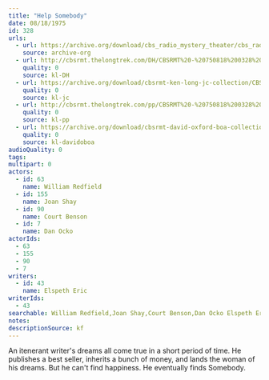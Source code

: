 ```yaml
---
title: "Help Somebody"
date: 08/18/1975
id: 328
urls: 
  - url: https://archive.org/download/cbs_radio_mystery_theater/cbs_radio_mystery_theater-0301-0350.zip/cbs_radio_mystery_theater-0301-0350%2Fcbsrmt_0328_help_somebody.mp3
    source: archive-org
  - url: http://cbsrmt.thelongtrek.com/DH/CBSRMT%20-%20750818%200328%20Help!%20Somebody!_dh.mp3
    quality: 0
    source: kl-DH
  - url: https://archive.org/download/cbsrmt-ken-long-jc-collection/CBSRMT - 750818 0328 Help Somebody vbr fb2_jc.mp3
    quality: 0
    source: kl-jc
  - url: http://cbsrmt.thelongtrek.com/pp/CBSRMT%20-%20750818%200328%20Help!%20Somebody!_pp.mp3
    quality: 0
    source: kl-pp
  - url: https://archive.org/download/cbsrmt-david-oxford-boa-collection/CBSRMT-750818-0328-Help!-Somebody!-(128-44)_WBBM-JE-{BoA}.mp3
    quality: 0
    source: kl-davidoboa
audioQuality: 0
tags: 
multipart: 0
actors:  
  - id: 63
    name: William Redfield  
  - id: 155
    name: Joan Shay  
  - id: 90
    name: Court Benson  
  - id: 7
    name: Dan Ocko
actorIds:  
  - 63  
  - 155  
  - 90  
  - 7
writers:  
  - id: 43
    name: Elspeth Eric
writerIds:  
  - 43
searchable: William Redfield,Joan Shay,Court Benson,Dan Ocko Elspeth Eric
notes: 
descriptionSource: kf
---
```

An itenerant writer's dreams all come true in a short period of time. He publishes a best seller, inherits a bunch of money, and lands the woman of his dreams. But he can't find happiness. He eventually finds Somebody.